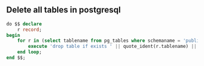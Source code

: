## Delete all tables in postgresql

```sql
do $$ declare
    r record;
begin
    for r in (select tablename from pg_tables where schemaname = 'public') loop
        execute 'drop table if exists ' || quote_ident(r.tablename) || ' cascade';
    end loop;
end $$;
```